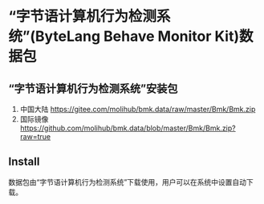 # “字节语计算机行为检测系统”(ByteLang Behave Monitor Kit)数据包

## “字节语计算机行为检测系统”安装包

1. 中国大陆 https://gitee.com/molihub/bmk.data/raw/master/Bmk/Bmk.zip
2. 国际镜像 https://github.com/molihub/bmk.data/blob/master/Bmk/Bmk.zip?raw=true

## Install

数据包由“字节语计算机行为检测系统”下载使用，用户可以在系统中设置自动下载。


